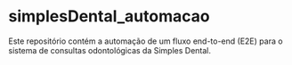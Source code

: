 # simplesDental_automacao
Este repositório contém a automação de um fluxo end-to-end (E2E) para o sistema de consultas odontológicas da Simples Dental. 
